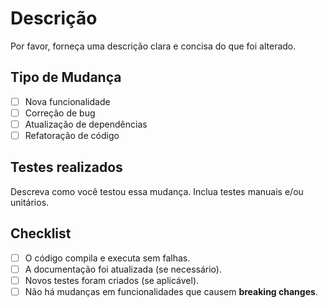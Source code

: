 # Descrição
Por favor, forneça uma descrição clara e concisa do que foi alterado.

## Tipo de Mudança
- [ ] Nova funcionalidade
- [ ] Correção de bug
- [ ] Atualização de dependências
- [ ] Refatoração de código

## Testes realizados
Descreva como você testou essa mudança. Inclua testes manuais e/ou unitários.

## Checklist
- [ ] O código compila e executa sem falhas.
- [ ] A documentação foi atualizada (se necessário).
- [ ] Novos testes foram criados (se aplicável).
- [ ] Não há mudanças em funcionalidades que causem **breaking changes**.

